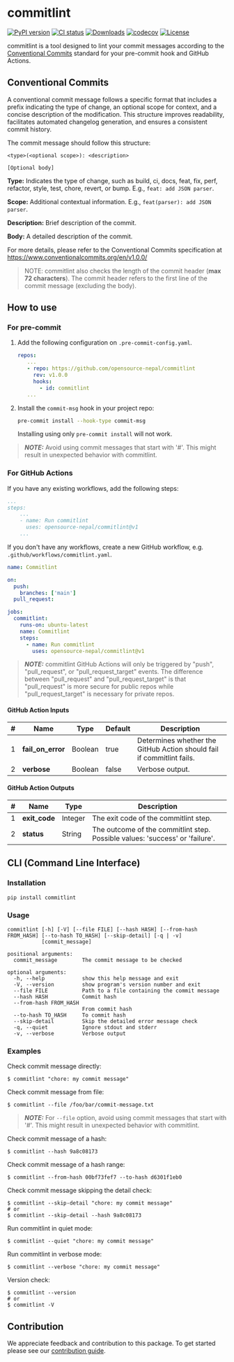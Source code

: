 # commitlint

[![PyPI version](https://badge.fury.io/py/commitlint.svg)](https://badge.fury.io/py/commitlint)
[![CI status](https://github.com/opensource-nepal/commitlint/actions/workflows/ci.yaml/badge.svg?branch=main)](https://github.com/opensource-nepal/commitlint/actions)
[![Downloads](https://img.shields.io/pypi/dm/commitlint.svg?maxAge=180)](https://pypi.org/project/commitlint/)
[![codecov](https://codecov.io/github/opensource-nepal/commitlint/graph/badge.svg?token=lRmPZsIHb6)](https://codecov.io/github/opensource-nepal/commitlint)
[![License](https://img.shields.io/pypi/l/commitlint?label=License)](https://github.com/opensource-nepal/commitlint/blob/main/LICENSE)

commitlint is a tool designed to lint your commit messages according to the [Conventional Commits](https://www.conventionalcommits.org/) standard for your pre-commit hook and GitHub Actions.

## Conventional Commits

A conventional commit message follows a specific format that includes a prefix indicating the type of change, an optional scope for context, and a concise description of the modification.
This structure improves readability, facilitates automated changelog generation, and ensures a consistent commit history.

The commit message should follow this structure:

```
<type>(<optional scope>): <description>

[Optional body]
```

**Type:** Indicates the type of change, such as build, ci, docs, feat, fix, perf, refactor, style, test, chore, revert, or bump.
E.g., `feat: add JSON parser`.

**Scope:** Additional contextual information.
E.g., `feat(parser): add JSON parser`.

**Description:** Brief description of the commit.

**Body:** A detailed description of the commit.

For more details, please refer to the Conventional Commits specification at https://www.conventionalcommits.org/en/v1.0.0/

> NOTE: commitlint also checks the length of the commit header (**max 72 characters**). The commit header refers to the first line of the commit message (excluding the body).

## How to use

### For pre-commit

1. Add the following configuration on `.pre-commit-config.yaml`.

   ```yaml
   repos:
      ...
      - repo: https://github.com/opensource-nepal/commitlint
        rev: v1.0.0
        hooks:
          - id: commitlint
      ...
   ```

2. Install the `commit-msg` hook in your project repo:

   ```bash
   pre-commit install --hook-type commit-msg
   ```

   Installing using only `pre-commit install` will not work.

> **_NOTE:_** Avoid using commit messages that start with '#'.
> This might result in unexpected behavior with commitlint.

### For GitHub Actions

If you have any existing workflows, add the following steps:

```yaml
...
steps:
    ...
    - name: Run commitlint
      uses: opensource-nepal/commitlint@v1
    ...
```

If you don't have any workflows, create a new GitHub workflow, e.g. `.github/workflows/commitlint.yaml`.

```yaml
name: Commitlint

on:
  push:
    branches: ['main']
  pull_request:

jobs:
  commitlint:
    runs-on: ubuntu-latest
    name: Commitlint
    steps:
      - name: Run commitlint
        uses: opensource-nepal/commitlint@v1
```

> **_NOTE:_** commitlint GitHub Actions will only be triggered by "push", "pull_request", or "pull_request_target" events. The difference between "pull_request" and "pull_request_target" is that "pull_request" is more secure for public repos while "pull_request_target" is necessary for private repos.

#### GitHub Action Inputs

| #   | Name              | Type    | Default | Description                                                           |
| --- | ----------------- | ------- | ------- | --------------------------------------------------------------------- |
| 1   | **fail_on_error** | Boolean | true    | Determines whether the GitHub Action should fail if commitlint fails. |
| 2   | **verbose**       | Boolean | false   | Verbose output.                                                       |

#### GitHub Action Outputs

| #   | Name          | Type    | Description                                                                  |
| --- | ------------- | ------- | ---------------------------------------------------------------------------- |
| 1   | **exit_code** | Integer | The exit code of the commitlint step.                                        |
| 2   | **status**    | String  | The outcome of the commitlint step. Possible values: 'success' or 'failure'. |

## CLI (Command Line Interface)

### Installation

```shell
pip install commitlint
```

### Usage

```
commitlint [-h] [-V] [--file FILE] [--hash HASH] [--from-hash FROM_HASH] [--to-hash TO_HASH] [--skip-detail] [-q | -v]
           [commit_message]

positional arguments:
  commit_message        The commit message to be checked

optional arguments:
  -h, --help            show this help message and exit
  -V, --version         show program's version number and exit
  --file FILE           Path to a file containing the commit message
  --hash HASH           Commit hash
  --from-hash FROM_HASH
                        From commit hash
  --to-hash TO_HASH     To commit hash
  --skip-detail         Skip the detailed error message check
  -q, --quiet           Ignore stdout and stderr
  -v, --verbose         Verbose output
```

### Examples

Check commit message directly:

```shell
$ commitlint "chore: my commit message"
```

Check commit message from file:

```shell
$ commitlint --file /foo/bar/commit-message.txt
```

> **_NOTE:_** For `--file` option, avoid using commit messages that start with '#'.
> This might result in unexpected behavior with commitlint.

Check commit message of a hash:

```shell
$ commitlint --hash 9a8c08173
```

Check commit message of a hash range:

```shell
$ commitlint --from-hash 00bf73fef7 --to-hash d6301f1eb0
```

Check commit message skipping the detail check:

```shell
$ commitlint --skip-detail "chore: my commit message"
# or
$ commitlint --skip-detail --hash 9a8c08173
```

Run commitlint in quiet mode:

```shell
$ commitlint --quiet "chore: my commit message"
```

Run commitlint in verbose mode:

```shell
$ commitlint --verbose "chore: my commit message"
```

Version check:

```shell
$ commitlint --version
# or
$ commitlint -V
```

## Contribution

We appreciate feedback and contribution to this package. To get started please see our [contribution guide](./CONTRIBUTING.md).
